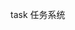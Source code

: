 <!--
 * @Description: ##  描述文件功能  ##
 * @Author: AmarsDing
 * @Date: 2022-05-26 11:24:45
 * @Copyright: 北京迈特力德信息技术有限公司, METLED@2021
-->

task 任务系统
